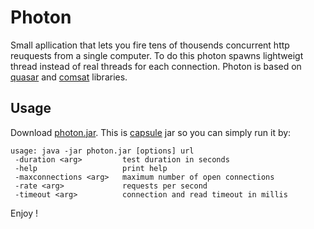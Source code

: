 Photon
======
Small apllication that lets you fire tens of thousends concurrent http reuquests from a single computer.
To do this photon spawns lightweigt thread  instead of real threads for each connection. Photon is based on [quasar](http://github.com/puniverse/quasar) and [comsat](http://github.com/puniverse/comsat) libraries.

## Usage
Download [photon.jar](https://github.com/puniverse/photon/releases). This is [capsule](http://github.com/puniverse/capsule) jar so you can simply run it by:
```
usage: java -jar photon.jar [options] url
 -duration <arg>         test duration in seconds
 -help                   print help
 -maxconnections <arg>   maximum number of open connections
 -rate <arg>             requests per second
 -timeout <arg>          connection and read timeout in millis
``` 
Enjoy !
